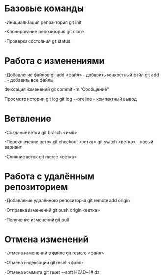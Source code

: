 # Базовые команды

-Инициализация репозитория
git init

-Клонирование репозитория
git clone <url>

-Проверка состояния
git status
# Работа с изменениями

-Добавление файлов
git add <файл> - добавить конкретный файл
git add . - добавить все файлы

Фиксация изменений
git commit -m "Сообщение"

Просмотр истории
git log
git log --oneline - компактный вывод
# Ветвление

-Создание ветки
git branch <имя>

-Переключение веток
git checkout <ветка>
git switch <ветка> - новый вариант

-Слияние веток
git merge <ветка>
# Работа с удалённым репозиторием

-Добавление удалённого репозитория
git remote add origin <url>

-Отправка изменений
git push origin <ветка>

-Получение изменений
git pull
# Отмена изменений

-Отмена изменений в файле
git restore <файл>

-Отмена индексации
git reset <файл>

-Отмена коммита
git reset --soft HEAD~1# dz
